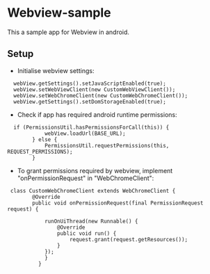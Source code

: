# Webview-sample
This a sample app for Webview in android.

## Setup
- Initialise webview settings:

```
  webView.getSettings().setJavaScriptEnabled(true);
  webView.setWebViewClient(new CustomWebViewClient());
  webView.setWebChromeClient(new CustomWebChromeClient());
  webView.getSettings().setDomStorageEnabled(true);

```

- Check if app has required android runtime permissions:

```
  if (PermissionsUtil.hasPermissionsForCall(this)) {
            webView.loadUrl(BASE_URL);
        } else {
            PermissionsUtil.requestPermissions(this, REQUEST_PERMISSIONS);
        }

```
- To grant permissions required by webview, implement "onPermissionRequest" in "WebChromeClient":
```
 class CustomWebChromeClient extends WebChromeClient {
        @Override
        public void onPermissionRequest(final PermissionRequest request) {

            runOnUiThread(new Runnable() {
                @Override
                public void run() {
                    request.grant(request.getResources());
                }
            });
            }
          }
```
